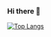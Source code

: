 ### Hi there 👋

<!--
**BFlameSwift/BFlameSwift** is a ✨ _special_ ✨ repository because its `README.md` (this file) appears on your GitHub profile.

Here are some ideas to get you started:

- 🔭 I’m currently working on ...
- 🌱 I’m currently learning ...
- 👯 I’m looking to collaborate on ...
- 🤔 I’m looking for help with ...
- 💬 Ask me about ...
- 📫 How to reach me: ...
- 😄 Pronouns: ...
- ⚡ Fun fact: ...
-->
<!-- [![BFlame's GitHub stats](https://github-readme-stats.vercel.app/api?username=BFlameSwift&count_private=true&show_icons=true)](https://github.com/anuraghazra/github-readme-stats) -->
[![Top Langs](https://github-readme-stats.vercel.app/api/top-langs/?username=BFlameSwift&count_private=true&hide=javascript,html)](https://github.com/anuraghazra/github-readme-stats)
